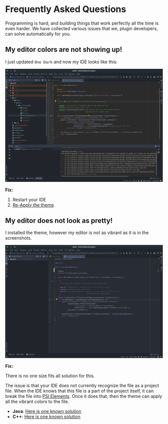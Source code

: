 # Frequently Asked Questions

Programming is hard, and building things that work perfectly all the time is even harder.
We have collected various issues that we, plugin developers, can solve automatically for you.  

## My editor colors are not showing up!

I just updated `One Dark` and now my IDE looks like this:

![No Colors](../screenshots/no-colors.png)

**Fix:**

1. Restart your IDE
1. [Re-Apply the theme](https://github.com/one-dark/jetbrains-one-dark-theme#setup).

## My editor does not look as pretty!

I installed the theme, however my editor is not as vibrant as it is in the screenshots.

![Not Pretty](../screenshots/not-pretty.png)

**Fix:**

There is no one size fits all solution for this.

The issue is that your IDE does not currently recognize the file as a project file.
When the IDE knows that this file is a part of the project itself, it can break the file into [PSI Elements](https://www.jetbrains.org/intellij/sdk/docs/basics/architectural_overview/psi.html).
Once it does that, then the theme can apply all the vibrant colors to the file.

- **Java**: [Here is one known solution](https://github.com/one-dark/jetbrains-one-dark-theme/issues/129#issuecomment-606815810)
- **C++**: [Here is one known solution](https://github.com/one-dark/jetbrains-one-dark-theme/issues/127#issuecomment-597393696)

